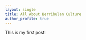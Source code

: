 ```yaml
---
layout: single
title: All About Berribulan Culture
author_profile: true
---
```


This is my first post!